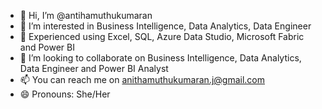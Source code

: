 - 👋 Hi, I’m @antihamuthukumaran
- 👀 I’m interested in Business Intelligence, Data Analytics, Data Engineer
- 🌱  Experienced using Excel, SQL, Azure Data Studio, Microsoft Fabric and Power BI
- 💞️ I’m looking to collaborate on Business Intelligence, Data Analytics, Data Engineer and Power BI Analyst
- 📫 You can reach me on anithamuthukumaran.j@gmail.com
- 😄 Pronouns: She/Her

<!---
antihamuthukumaran/antihamuthukumaran is a ✨ special ✨ repository because its `README.md` (this file) appears on your GitHub profile.
You can click the Preview link to take a look at your changes.
--->
